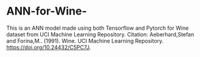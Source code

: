 # ANN-for-Wine-
This is an ANN model made using both Tensorflow and Pytorch for Wine dataset from UCI Machine Learning Repository. Citation: Aeberhard,Stefan and Forina,M.. (1991). Wine. UCI Machine Learning Repository. https://doi.org/10.24432/C5PC7J.
